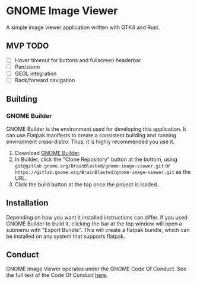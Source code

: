 # GNOME Image Viewer

A simple image viewer application written with GTK4 and Rust.

## MVP TODO

* [ ] Hover timeout for buttons and fullscreen headerbar
* [ ] Pan/zoom
* [ ] GEGL integration
* [ ] Back/forward navigation

## Building

### GNOME Builder

GNOME Builder is the environment used for developing this application. It can use Flatpak manifests to create a consistent building and running environment cross-distro. Thus, it is highly
recommended you use it.

1. Download [GNOME Builder](https://flathub.org/apps/details/org.gnome.Builder).
2. In Builder, click the "Clone Repository" button at the bottom, using `git@gitlab.gnome.org/BrainBlasted/gnome-image-viewer.git`
or `https://gitlab.gnome.org/BrainBlasted/gnome-image-viewer.git` as the URL.
3. Click the build button at the top once the project is loaded.


## Installation

Depending on how you want it installed instructions can differ. If you
used GNOME Builder to build it, clicking the bar at the top window will 
open a submenu with "Export Bundle". This will create a flatpak bundle, 
which can be installed on any system that supports flatpak.

## Conduct

GNOME Image Viewer operates under the GNOME Code Of Conduct. See the full
text of the Code Of Conduct [here](CODE_OF_CONDUCT.md).
